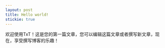 ```yaml
---
layout: post
title: Hello world!
stickie: true
---
```


欢迎使用TxT！这是您的第一篇文章，您可以编辑这篇文章或者撰写新文章，现在，享受撰写博客的乐趣！
